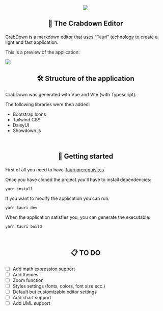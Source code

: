 <p align="center">
  <img src="https://i.ibb.co/LrbzrMd/Square310x310-Logo.png">
</p>

## <p align="center"> 🦀 The Crabdown Editor </p>

CrabDown is a markdown editor that uses <a href="https://tauri.app/">"Tauri"</a> technology to create a light and fast application.

This is a preview of the application:

<img src="https://i.ibb.co/gT0n1Zk/crabdown-preview.png">

<br/>

## <p align="center"> 🛠️ Structure of the application </p>

CrabDown was generated with Vue and Vite (with Typescript).

The following libraries were then added:

- Bootstrap Icons
- Tailwind CSS
- DaisyUI
- Showdown.js

<br/>

## <p align="center"> 🌟 Getting started </p>
First of all you need to have <a href="https://tauri.app/v1/guides/getting-started/prerequisites">Tauri prerequisites</a>.

Once you have cloned the project you'll have to install dependencies:

```prompt
yarn install
```

If you want to modify the application you can run:
```prompt
yarn tauri dev
```

When the application satisfies you, you can generate the executable:
```prompt
yarn tauri build
```

<br/>

## <p align="center"> 📋 TO DO </p>
- [ ] Add math expression support
- [ ] Add themes
- [ ] Zoom function
- [ ] Styles settings (fonts, colors, font size ecc.)
- [ ] Default but customizable editor settings
- [ ] Add chart support
- [ ] Add UML support
